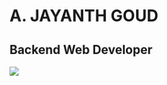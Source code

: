<h1>A. JAYANTH GOUD</h1>
           <h2>Backend Web Developer</h2>

<img src = "https://github-readme-stats.vercel.app/api?username=jay459&show_icons=true"/>
